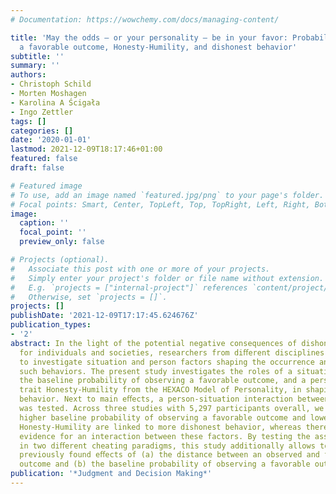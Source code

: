 ```yaml
---
# Documentation: https://wowchemy.com/docs/managing-content/

title: 'May the odds — or your personality — be in your favor: Probability of observing
  a favorable outcome, Honesty-Humility, and dishonest behavior'
subtitle: ''
summary: ''
authors:
- Christoph Schild
- Morten Moshagen
- Karolina A Ścigała
- Ingo Zettler
tags: []
categories: []
date: '2020-01-01'
lastmod: 2021-12-09T18:17:46+01:00
featured: false
draft: false

# Featured image
# To use, add an image named `featured.jpg/png` to your page's folder.
# Focal points: Smart, Center, TopLeft, Top, TopRight, Left, Right, BottomLeft, Bottom, BottomRight.
image:
  caption: ''
  focal_point: ''
  preview_only: false

# Projects (optional).
#   Associate this post with one or more of your projects.
#   Simply enter your project's folder or file name without extension.
#   E.g. `projects = ["internal-project"]` references `content/project/deep-learning/index.md`.
#   Otherwise, set `projects = []`.
projects: []
publishDate: '2021-12-09T17:17:45.624676Z'
publication_types:
- '2'
abstract: In the light of the potential negative consequences of dishonest behaviors
  for individuals and societies, researchers from diﬀerent disciplines have aimed
  to investigate situation and person factors shaping the occurrence and extent of
  such behaviors. The present study investigates the roles of a situation factor,
  the baseline probability of observing a favorable outcome, and a person factor,
  trait Honesty-Humility from the HEXACO Model of Personality, in shaping dishonest
  behavior. Next to main eﬀects, a person-situation interaction between these factors
  was tested. Across three studies with 5,297 participants overall, we ﬁnd that a
  higher baseline probability of observing a favorable outcome and lower levels in
  Honesty-Humility are linked to more dishonest behavior, whereas there was no strong
  evidence for an interaction between these factors. By testing the assumed eﬀects
  in two diﬀerent cheating paradigms, this study additionally allows to disentangle
  previously found eﬀects of (a) the distance between an observed and the favorable
  outcome and (b) the baseline probability of observing a favorable outcome.
publication: '*Judgment and Decision Making*'
---
```

